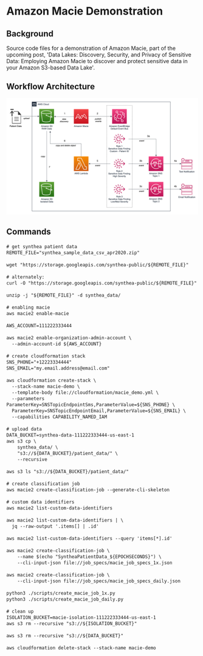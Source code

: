 # Amazon Macie Demonstration

## Background

Source code files for a demonstration of Amazon Macie, part of the upcoming post, 'Data Lakes: Discovery, Security, and Privacy of Sensitive Data: Employing Amazon Macie to discover and protect sensitive data in your Amazon S3-based Data Lake'.

## Workflow Architecture

![Workflow Architecture](./diagram/Macie.png)

## Commands

```shell script
# get synthea patient data
REMOTE_FILE="synthea_sample_data_csv_apr2020.zip"

wget "https://storage.googleapis.com/synthea-public/${REMOTE_FILE}"

# alternately:
curl -O "https://storage.googleapis.com/synthea-public/${REMOTE_FILE}"

unzip -j "${REMOTE_FILE}" -d synthea_data/

# enabling macie
aws macie2 enable-macie

AWS_ACCOUNT=111222333444

aws macie2 enable-organization-admin-account \
  --admin-account-id ${AWS_ACCOUNT}

# create cloudformation stack
SNS_PHONE="+12223334444"
SNS_EMAIL="my.email.address@email.com"

aws cloudformation create-stack \
  --stack-name macie-demo \
  --template-body file://cloudformation/macie_demo.yml \
  --parameters ParameterKey=SNSTopicEndpointSms,ParameterValue=${SNS_PHONE} \
  ParameterKey=SNSTopicEndpointEmail,ParameterValue=${SNS_EMAIL} \
  --capabilities CAPABILITY_NAMED_IAM

# upload data
DATA_BUCKET=synthea-data-111222333444-us-east-1
aws s3 cp \
    synthea_data/ \
    "s3://${DATA_BUCKET}/patient_data/" \
    --recursive

aws s3 ls "s3://${DATA_BUCKET}/patient_data/"

# create classification job
aws macie2 create-classification-job --generate-cli-skeleton

# custom data identifiers
aws macie2 list-custom-data-identifiers

aws macie2 list-custom-data-identifiers | \
  jq --raw-output '.items[] | .id'

aws macie2 list-custom-data-identifiers --query 'items[*].id'

aws macie2 create-classification-job \
    --name $(echo "SyntheaPatientData_${EPOCHSECONDS}") \
    --cli-input-json file://job_specs/macie_job_specs_1x.json

aws macie2 create-classification-job \
    --cli-input-json file://job_specs/macie_job_specs_daily.json

python3 ./scripts/create_macie_job_1x.py
python3 ./scripts/create_macie_job_daily.py

# clean up
ISOLATION_BUCKET=macie-isolation-111222333444-us-east-1
aws s3 rm --recursive "s3://${ISOLATION_BUCKET}"

aws s3 rm --recursive "s3://${DATA_BUCKET}"

aws cloudformation delete-stack --stack-name macie-demo
```